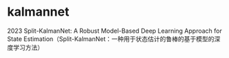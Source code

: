 # kalmannet




2023
Split-KalmanNet: A Robust Model-Based Deep Learning Approach for State Estimation（Split-KalmanNet：一种用于状态估计的鲁棒的基于模型的深度学习方法）